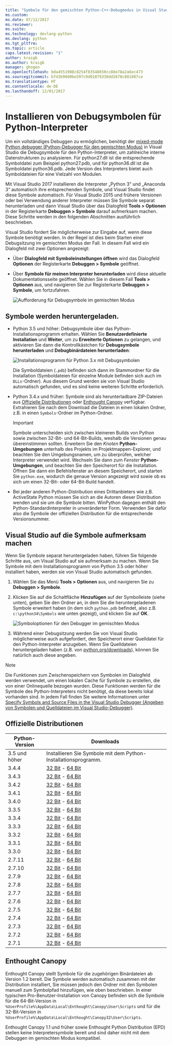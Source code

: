 ```yaml
---
title: "Symbole für den gemischten Python-C++-Debugmodus in Visual Studio | Microsoft-Dokumentation"
ms.custom: 
ms.date: 07/12/2017
ms.reviewer: 
ms.suite: 
ms.technology: devlang-python
ms.devlang: python
ms.tgt_pltfrm: 
ms.topic: article
caps.latest.revision: "1"
author: kraigb
ms.author: kraigb
manager: ghogen
ms.openlocfilehash: bda4551908c8254f83548650cc88e78a2a6ec473
ms.sourcegitcommit: b7d3b90d0be597c9d01879338dd2678c881087ce
ms.translationtype: HT
ms.contentlocale: de-DE
ms.lasthandoff: 12/01/2017
---
```

# <a name="installing-debugging-symbols-for-python-interpreters"></a>Installieren von Debugsymbolen für Python-Interpreter

Um ein vollständiges Debuggen zu ermöglichen, benötigt der [mixed-mode Python debugger (Python-Debugger für den gemischten Modus)](debugging-mixed-mode.md) in Visual Studio die Debugsymbole für den Python-Interpreter, um zahlreiche interne Datenstrukturen zu analysieren. Für python27.dll ist die entsprechende Symboldatei zum Beispiel python27.pdb, und für python36.dll ist die Symboldatei python36.pdb. Jede Version des Interpreters bietet auch Symboldateien für eine Vielzahl von Modulen.

Mit Visual Studio 2017 installieren die Interpreter „Python 3“ und „Anaconda 3“ automatisch ihre entsprechenden Symbole, und Visual Studio findet diese Symbole automatisch. Für Visual Studio 2015 und frühere Versionen oder bei Verwendung anderer Interpreter müssen Sie Symbole separat herunterladen und dann Visual Studio über das Dialogfeld **Tools > Optionen** in der Registerkarte **Debuggen > Symbole** darauf aufmerksam machen. Diese Schritte werden in den folgenden Abschnitten ausführlich beschrieben.

Visual Studio fordert Sie möglicherweise zur Eingabe auf, wenn diese Symbole benötigt werden. In der Regel ist dies beim Starten einer Debugsitzung im gemischten Modus der Fall. In diesem Fall wird ein Dialogfeld mit zwei Optionen angezeigt:

- Über **Dialogfeld mit Symboleinstellungen öffnen** wird das Dialogfeld **Optionen** der Registerkarte **Debuggen > Symbole** geöffnet.
- Über **Symbole für meinen Interpreter herunterladen** wird diese aktuelle Dokumentationsseite geöffnet. Wählen Sie in diesem Fall **Tools > Optionen** aus, und navigieren Sie zur Registerkarte **Debuggen > Symbole**, um fortzufahren.

    ![Aufforderung für Debugsymbole im gemischten Modus](media/mixed-mode-debugging-symbols-required.png)

## <a name="downloading-symbols"></a>Symbole werden heruntergeladen.

- Python 3.5 und höher: Debugsymbole über das Python-Installationsprogramm erhalten. Wählen Sie **Benutzerdefinierte Installation** und **Weiter**, um zu **Erweiterte Optionen** zu gelangen, und aktivieren Sie dann die Kontrollkästchen für **Debugsymbole herunterladen** und **Debugbinärdateien herunterladen**:

    ![Installationsprogramm für Python 3.x mit Debugsymbolen](media/mixed-mode-debugging-symbols-installer35.png)

    Die Symboldateien (`.pdb`) befinden sich dann im Stammordner für die Installation (Symboldateien für einzelne Module befinden sich auch im `DLLs`-Ordner). Aus diesem Grund werden sie von Visual Studio automatisch gefunden, und es sind keine weiteren Schritte erforderlich.

- Python 3.4.x und früher: Symbole sind als herunterladbare ZIP-Dateien aus [Offizielle Distributionen](#official-distributions) oder [Enthought Canopy](#enthought-canopy) verfügbar. Extrahieren Sie nach dem Download die Dateien in einen lokalen Ordner, z.B. in einen `Symbols`-Ordner im Python-Ordner.

    > [!Important]
    > Symbole unterscheiden sich zwischen kleineren Builds von Python sowie zwischen 32-Bit- und 64-Bit-Builds, weshalb die Versionen genau übereinstimmen sollten. Erweitern Sie den *Knoten* **Python-Umgebungen** unterhalb des Projekts im Projektmappen-Explorer, und beachten Sie den Umgebungsnamen, um zu überprüfen, welcher Interpreter verwendet wird. Wechseln Sie dann zum *Fenster* **Python-Umgebungen**, und beachten Sie den Speicherort für die Installation. Öffnen Sie dann ein Befehlsfenster an diesem Speicherort, und starten Sie `python.exe`, wodurch die genaue Version angezeigt wird sowie ob es sich um einen 32-Bit- oder 64-Bit-Build handelt.

- Bei jeder anderen Python-Distribution eines Drittanbieters wie z.B. ActiveState Python müssen Sie sich an die Autoren dieser Distribution wenden und sie um die Symbole bitten. WinPython dagegen enthält den Python-Standardinterpreter in unveränderter Form. Verwenden Sie dafür also die Symbole der offiziellen Distribution für die entsprechende Versionsnummer.

## <a name="pointing-visual-studio-to-the-symbols"></a>Visual Studio auf die Symbole aufmerksam machen

Wenn Sie Symbole separat heruntergeladen haben, führen Sie folgende Schritte aus, um Visual Studio auf sie aufmerksam zu machen. Wenn Sie Symbole mit dem Installationsprogramm von Python 3.5 oder höher installiert haben, werden sie von Visual Studio automatisch gefunden.

1. Wählen Sie das Menü **Tools > Optionen** aus, und navigieren Sie zu **Debuggen > Symbole**.
    
1. Klicken Sie auf die Schaltfläche **Hinzufügen** auf der Symbolleiste (siehe unten), geben Sie den Ordner an, in dem Sie die heruntergeladenen Symbole erweitert haben (in dem sich `python.pdb` befindet, also z.B. `c:\python34\Symbols` wie unten gezeigt), und klicken Sie auf **OK**. 

    ![Symboloptionen für den Debugger im gemischten Modus](media/mixed-mode-debugging-symbols.png)

1. Während einer Debugsitzung werden Sie von Visual Studio möglicherweise auch aufgefordert, den Speicherort einer Quelldatei für den Python-Interpreter anzugeben. Wenn Sie Quelldateien heruntergeladen haben (z.B. von [python.org/downloads](https://www.python.org/downloads)), können Sie natürlich auch diese angeben.

> [!Note]
> Die Funktionen zum Zwischenspeichern von Symbolen im Dialogfeld werden verwendet, um einen lokalen Cache für Symbole zu erstellen, die von einer Onlinequelle bezogen wurden. Diese Funktionen werden für die Symbole des Python-Interpreters nicht benötigt, da diese bereits lokal vorhanden sind. In jedem Fall finden Sie weitere Informationen unter [Specify Symbols and Source Files in the Visual Studio Debugger (Angeben von Symbolen und Quelldateien im Visual Studio-Debugger)](../debugger/specify-symbol-dot-pdb-and-source-files-in-the-visual-studio-debugger.md).

## <a name="official-distributions"></a>Offizielle Distributionen

| Python-Version | Downloads | 
| --- | --- | 
| 3.5 und höher | Installieren Sie Symbole mit dem Python-Installationsprogramm. | 
| 3.4.4 | [32 Bit](https://www.python.org/ftp/python/3.4.4/python-3.4.4-pdb.zip) - [64 Bit](https://www.python.org/ftp/python/3.4.4/python-3.4.4.amd64-pdb.zip) |
| 3.4.3 | [32 Bit](https://www.python.org/ftp/python/3.4.3/python-3.4.3-pdb.zip) - [64 Bit](https://www.python.org/ftp/python/3.4.3/python-3.4.3.amd64-pdb.zip) |
| 3.4.2 | [32 Bit](https://www.python.org/ftp/python/3.4.2/python-3.4.2-pdb.zip) - [64 Bit](https://www.python.org/ftp/python/3.4.2/python-3.4.2.amd64-pdb.zip) |
| 3.4.1 | [32 Bit](https://www.python.org/ftp/python/3.4.1/python-3.4.1-pdb.zip) - [64 Bit](https://www.python.org/ftp/python/3.4.1/python-3.4.1.amd64-pdb.zip) |
| 3.4.0 | [32 Bit](https://www.python.org/ftp/python/3.4.0/python-3.4.0-pdb.zip) - [64 Bit](https://www.python.org/ftp/python/3.4.0/python-3.4.0.amd64-pdb.zip) |
| 3.3.5 | [32 Bit](http://www.python.org/ftp/python/3.3.5/python-3.3.5-pdb.zip) - [64 Bit](http://www.python.org/ftp/python/3.3.5/python-3.3.5.amd64-pdb.zip) |
| 3.3.4 | [32 Bit](http://python.org/ftp/python/3.3.4/python-3.3.4-pdb.zip) - [64 Bit](http://python.org/ftp/python/3.3.4/python-3.3.4.amd64-pdb.zip) |
| 3.3.3 | [32 Bit](http://python.org/ftp/python/3.3.3/python-3.3.3-pdb.zip) - [64 Bit](http://python.org/ftp/python/3.3.3/python-3.3.3.amd64-pdb.zip) |
| 3.3.2 | [32 Bit](http://python.org/ftp/python/3.3.2/python-3.3.2-pdb.zip) - [64 Bit](http://python.org/ftp/python/3.3.2/python-3.3.2.amd64-pdb.zip) |
| 3.3.1 | [32 Bit](http://python.org/ftp/python/3.3.1/python-3.3.1-pdb.zip) - [64 Bit](http://python.org/ftp/python/3.3.1/python-3.3.1.amd64-pdb.zip) |
| 3.3.0 | [32 Bit](http://python.org/ftp/python/3.3.0/python-3.3.0-pdb.zip) - [64 Bit](http://python.org/ftp/python/3.3.0/python-3.3.0.amd64-pdb.zip) |
| 2.7.11 | [32 Bit](https://www.python.org/ftp/python/2.7.11/python-2.7.11-pdb.zip) - [64 Bit](https://www.python.org/ftp/python/2.7.11/python-2.7.11.amd64-pdb.zip) |
| 2.7.10 | [32 Bit](https://www.python.org/ftp/python/2.7.10/python-2.7.10-pdb.zip) - [64 Bit](https://www.python.org/ftp/python/2.7.10/python-2.7.10.amd64-pdb.zip) |
| 2.7.9 | [32 Bit](https://www.python.org/ftp/python/2.7.9/python-2.7.9-pdb.zip) - [64 Bit](https://www.python.org/ftp/python/2.7.9/python-2.7.9.amd64-pdb.zip) |
| 2.7.8 | [32 Bit](https://www.python.org/ftp/python/2.7.8/python-2.7.8-pdb.zip) - [64 Bit](https://www.python.org/ftp/python/2.7.8/python-2.7.8.amd64-pdb.zip) |
| 2.7.7 | [32 Bit](https://www.python.org/ftp/python/2.7.7/python-2.7.7-pdb.zip) - [64 Bit](https://www.python.org/ftp/python/2.7.7/python-2.7.7.amd64-pdb.zip) |
| 2.7.6 | [32 Bit](http://python.org/ftp/python/2.7.6/python-2.7.6-pdb.zip) - [64 Bit](http://python.org/ftp/python/2.7.6/python-2.7.6.amd64-pdb.zip) |
| 2.7.5 | [32 Bit](http://python.org/ftp/python/2.7.5/python-2.7.5-pdb.zip) - [64 Bit](http://python.org/ftp/python/2.7.5/python-2.7.5.amd64-pdb.zip) |
| 2.7.4 | [32 Bit](http://python.org/ftp/python/2.7.4/python-2.7.4-pdb.zip) - [64 Bit](http://python.org/ftp/python/2.7.4/python-2.7.4.amd64-pdb.zip) |
| 2.7.3 | [32 Bit](http://python.org/ftp/python/2.7.3/python-2.7.3-pdb.zip) - [64 Bit](http://python.org/ftp/python/2.7.3/python-2.7.3.amd64-pdb.zip) |
| 2.7.2 | [32 Bit](http://python.org/ftp/python/2.7.2/python-2.7.2-pdb.zip) - [64 Bit](http://python.org/ftp/python/2.7.2/python-2.7.2.amd64-pdb.zip) |
| 2.7.1 | [32 Bit](http://python.org/ftp/python/2.7.1/python-2.7.1-pdb.zip) - [64 Bit](http://python.org/ftp/python/2.7.1/python-2.7.1.amd64-pdb.zip) |


## <a name="enthought-canopy"></a>Enthought Canopy

Enthought Canopy stellt Symbole für die zugehörigen Binärdateien ab Version 1.2 bereit. Die Symbole werden automatisch zusammen mit der Distribution installiert, Sie müssen jedoch den Ordner mit den Symbolen manuell zum Symbolpfad hinzufügen, wie oben beschrieben. In einer typischen Pro-Benutzer-Installation von Canopy befinden sich die Symbole für die 64-Bit-Version in `%UserProfile%\AppData\Local\Enthought\Canopy\User\Scripts` und für die 32-Bit-Version in `%UserProfile%\AppData\Local\Enthought\Canopy32\User\Scripts`.

Enthought Canopy 1.1 und früher sowie Enthought Python Distribution (EPD) stellen keine Interpretersymbole bereit und sind daher nicht mit dem Debuggen im gemischten Modus kompatibel.